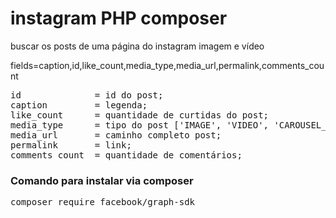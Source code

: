 # instagram PHP composer
buscar os posts de uma página do instagram imagem e vídeo

fields=caption,id,like_count,media_type,media_url,permalink,comments_count

<pre>
id              = id do post;
caption         = legenda;
like_count      = quantidade de curtidas do post;
media_type      = tipo do post ['IMAGE', 'VIDEO', 'CAROUSEL_ALBUM'];
media_url       = caminho completo post;
permalink       = link;
comments_count  = quantidade de comentários;
</pre>


<h3>Comando para instalar via composer</h3>
<pre>
composer require facebook/graph-sdk
</pre>
